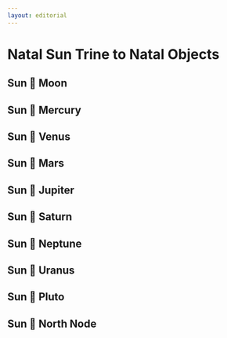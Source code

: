 ```yaml
---
layout: editorial
---
```


# Natal Sun Trine to Natal Objects

## Sun 🔺 Moon

## Sun 🔺  Mercury&#x20;

## Sun 🔺  Venus&#x20;

## Sun 🔺  Mars&#x20;

## Sun 🔺  Jupiter&#x20;

## Sun 🔺  Saturn&#x20;

## Sun 🔺  Neptune&#x20;

## Sun 🔺 Uranus&#x20;

## Sun 🔺 Pluto&#x20;

## Sun 🔺 North Node&#x20;
